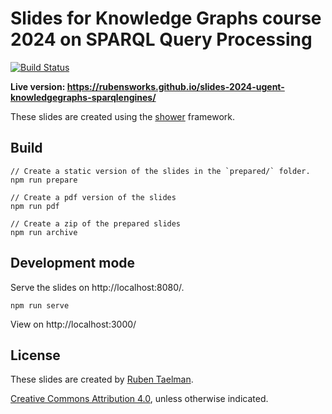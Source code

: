 # Slides for Knowledge Graphs course 2024 on SPARQL Query Processing
[![Build Status](https://github.com/rubensworks/slides-2024-ugent-knowledgegraphs-sparqlengines/workflows/Build%20and%20Deploy/badge.svg)](https://rubensworks.github.io/slides-2024-ugent-knowledgegraphs-sparqlengines/)

**Live version: https://rubensworks.github.io/slides-2024-ugent-knowledgegraphs-sparqlengines/**

These slides are created using the [shower](https://github.com/shower/shower) framework.

## Build

```
// Create a static version of the slides in the `prepared/` folder.
npm run prepare

// Create a pdf version of the slides
npm run pdf

// Create a zip of the prepared slides
npm run archive
```

## Development mode

Serve the slides on http://localhost:8080/.

```
npm run serve
```

View on http://localhost:3000/

## License

These slides are created by [Ruben Taelman](https://rubensworks.net/).

[Creative Commons Attribution 4.0](https://creativecommons.org/licenses/by/4.0/), unless otherwise indicated.
